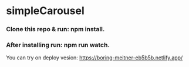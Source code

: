 # simpleCarousel
### Clone this repo & run: **npm install**.
### After installing run: **npm run watch**.
You can try on deploy vesion: https://boring-meitner-eb5b5b.netlify.app/
